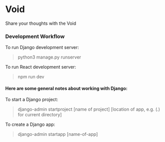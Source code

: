 # Void
Share your thoughts with the Void

### Development Workflow
To run Django development server:
> python3 manage.py runserver

To run React development server:
> npm run dev

#### Here are some general notes about working with Django:
To start a Django project:
> django-admin startproject [name of project] [location of app, e.g. (.) for current directory]

To create a Django app:
> django-admin startapp [name-of-app]